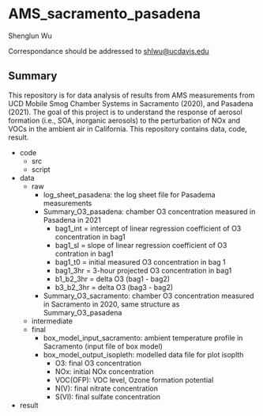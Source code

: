 # AMS_sacramento_pasadena

Shenglun Wu

Correspondance should be addressed to shlwu@ucdavis.edu

## Summary
This repository is for data analysis of results from AMS measurements from UCD Mobile Smog Chamber Systems in Sacramento (2020), and Pasadena (2021). The goal of this project is to understand the response of aerosol formation (i.e., SOA, inorganic aerosols) to the perturbation of NOx and VOCs in the ambient air in California.
This repository contains data, code, result.
- code
    - src
    - script
- data
    - raw
      - log_sheet_pasadena: the log sheet file for Pasadema measurements
      - Summary_O3_pasadena: chamber O3 concentration measured in Pasadena in 2021
         - bag1_int = intercept of linear regression coefficient of O3 concentration in bag1
         - bag1_sl = slope of linear regression coefficient of O3 contration in bag1
         - bag1_t0 = initial measured O3 concentration in bag 1
         - bag1_3hr = 3-hour projected O3 concentration in bag1
         - b1_b2_3hr = delta O3 (bag1 - bag2)
         - b3_b2_3hr = delta O3 (bag3 - bag2)
      - Summary_O3_sacramento: chamber O3 concentration measured in Sacramento in 2020, same structure as Summary_O3_pasadena
    - intermediate
    - final
      - box_model_input_sacramento: ambient temperature profile in Sacramento (input file of box model)
      - box_model_output_isopleth: modelled data file for plot isoplth
          - O3: final O3 concentration
          - NOx: initial NOx concentration
          - VOC(OFP): VOC level, Ozone formation potential
          - N(V): final nitrate concentration
          - S(VI): final sulfate concentration
- result
